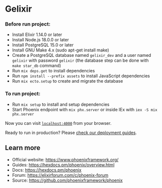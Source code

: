 # Gelixir

### Before run project:
  * Install Elixir 1.14.0 or later
  * Install Node.js 18.0.0 or later
  * Install PostgreSQL 15.0 or later
  * Install GNU Make 4.x (sudo apt-get install make)
  * Create a PostgreSQL database named `gelixir_dev` and a user named `gelixir` with password `gelixir` (the database step can be done with `make star_db` command)
  * Run `mix deps.get` to install dependencies
  * Run `npm install --prefix assets` to install JavaScript dependencies
  * Run `mix ecto.setup` to create and migrate the database

### To run project:

  * Run `mix setup` to install and setup dependencies
  * Start Phoenix endpoint with `mix phx.server` or inside IEx with `iex -S mix phx.server`

Now you can visit [`localhost:4000`](http://localhost:4000) from your browser.

Ready to run in production? Please [check our deployment guides](https://hexdocs.pm/phoenix/deployment.html).

## Learn more

  * Official website: https://www.phoenixframework.org/
  * Guides: https://hexdocs.pm/phoenix/overview.html
  * Docs: https://hexdocs.pm/phoenix
  * Forum: https://elixirforum.com/c/phoenix-forum
  * Source: https://github.com/phoenixframework/phoenix
